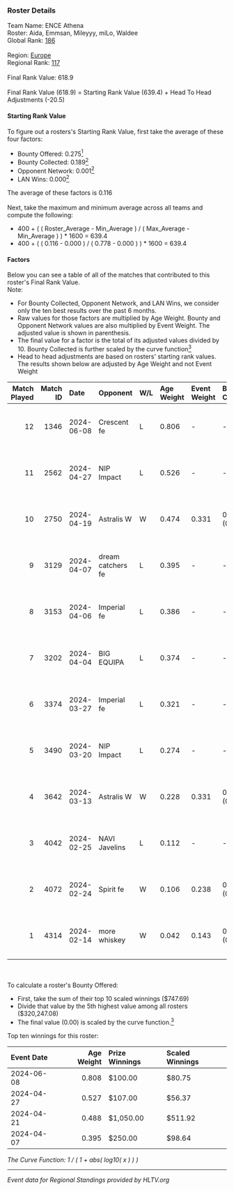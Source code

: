 ### Roster Details<br />
Team Name: ENCE Athena<br />
Roster: Aida, Emmsan, Mileyyy, miLo, Waldee<br />
Global Rank: [186](../standings_global.md)<br />
<br />
Region: [Europe]( ../standings_europe.md)<br />
Regional Rank: [117]( ../standings_europe.md)<br />
<br />
Final Rank Value:  618.9<br />
<br />
Final Rank Value (618.9) = Starting Rank Value (639.4) + Head To Head Adjustments (-20.5)<br />

#### Starting Rank Value<br />
To figure out a rosters's Starting Rank Value, first take the average of these four factors:<br />
- Bounty Offered: 0.275[<sup>1</sup>](#table2)
- Bounty Collected: 0.189[<sup>2</sup>](#table1)
- Opponent Network: 0.001[<sup>2</sup>](#table1)
- LAN Wins: 0.000[<sup>2</sup>](#table1)

The average of these factors is 0.116<br />
<br />
Next, take the maximum and minimum average across all teams and compute the following:<br />
- 400 + ( ( Roster_Average - Min_Average ) / ( Max_Average - Min_Average ) ) * 1600 = 639.4
- 400 + ( ( 0.116 - 0.000 ) / ( 0.778 - 0.000 ) ) * 1600 = 639.4


#### Factors<br />
Below you can see a table of all of the matches that contributed to this roster's Final Rank Value.<br />
Note:<br />

- For Bounty Collected, Opponent Network, and LAN Wins, we consider only the ten best results over the past 6 months.
- Raw values for those factors are multiplied by Age Weight. Bounty and Opponent Network values are also multiplied by Event Weight. The adjusted value is shown in parenthesis.
- The final value for a factor is the total of its adjusted values divided by 10. Bounty Collected is further scaled by the curve function[<sup>3</sup>](#curveFunction)
- Head to head adjustments are based on rosters' starting rank values. The results shown below are adjusted by Age Weight and not Event Weight
<span id="table1"></span><br />


| Match Played | Match ID | Date       | Opponent          | W/L | Age Weight | Event Weight | Bounty Collected | Opponent Network | LAN Wins  | H2H Adj. | Roster                              |
| -: | -: | :- | :- | :- | :- | :- | :- | :- | :- | -: | :- |
|           12 |     1346 | 2024-06-08 | Crescent fe       | L   | 0.806      | -            | -                | -                | -         |   -11.58 | Aida, Emmsan, Mileyyy, miLo, Waldee |
|           11 |     2562 | 2024-04-27 | NIP Impact        | L   | 0.526      | -            | -                | -                | -         |    -6.28 | Aida, Emmsan, miLo, Waldee, xia     |
|           10 |     2750 | 2024-04-19 | Astralis W        | W   | 0.474      | 0.331        | 0.001 (0.000)    | 0.019 (0.003)    | 0 (0.000) |     6.99 | Aida, Emmsan, miLo, Waldee, xia     |
|            9 |     3129 | 2024-04-07 | dream catchers fe | L   | 0.395      | -            | -                | -                | -         |    -4.83 | Aida, Emmsan, miLo, Waldee, xia     |
|            8 |     3153 | 2024-04-06 | Imperial fe       | L   | 0.386      | -            | -                | -                | -         |    -1.17 | Aida, Emmsan, miLo, Waldee, xia     |
|            7 |     3202 | 2024-04-04 | BIG EQUIPA        | L   | 0.374      | -            | -                | -                | -         |    -3.88 | Aida, Emmsan, miLo, Waldee, xia     |
|            6 |     3374 | 2024-03-27 | Imperial fe       | L   | 0.321      | -            | -                | -                | -         |    -1.01 | Aida, Emmsan, miLo, Waldee, xia     |
|            5 |     3490 | 2024-03-20 | NIP Impact        | L   | 0.274      | -            | -                | -                | -         |    -3.60 | Aida, Emmsan, miLo, Waldee, xia     |
|            4 |     3642 | 2024-03-13 | Astralis W        | W   | 0.228      | 0.331        | 0.002 (0.000)    | 0.060 (0.004)    | 0 (0.000) |     3.77 | Aida, Emmsan, miLo, Waldee, xia     |
|            3 |     4042 | 2024-02-25 | NAVI Javelins     | L   | 0.112      | -            | -                | -                | -         |    -0.95 | Aida, Emmsan, miLo, Waldee, xia     |
|            2 |     4072 | 2024-02-24 | Spirit fe         | W   | 0.106      | 0.238        | 0.005 (0.000)    | 0.136 (0.003)    | 0 (0.000) |     1.80 | Aida, Emmsan, miLo, Waldee, xia     |
|            1 |     4314 | 2024-02-14 | more whiskey      | W   | 0.042      | 0.143        | 0.000 (0.000)    | 0.000 (0.000)    | 0 (0.000) |     0.27 | Aida, Emmsan, miLo, Waldee, xia     |

<br />
<span id="table2"></span><br />
To calculate a roster's Bounty Offered:<br />

- First, take the sum of their top 10 scaled winnings ($747.69)
- Divide that value by the 5th highest value among all rosters ($320,247.08)
- The final value (0.00) is scaled by the curve function.[<sup>3</sup>](#curveFunction)

Top ten winnings for this roster:<br />

| Event Date | Age Weight | Prize Winnings | Scaled Winnings |
| :- | -: | :- | :- |
| 2024-06-08 |      0.808 | $100.00        | $80.75          |
| 2024-04-27 |      0.527 | $107.00        | $56.37          |
| 2024-04-21 |      0.488 | $1,050.00      | $511.92         |
| 2024-04-07 |      0.395 | $250.00        | $98.64          |


<span id="curveFunction"></span>_The Curve Function: 1 / ( 1 + abs( log10( x ) ) )_<br />

---
_Event data for Regional Standings provided by HLTV.org_<br />
